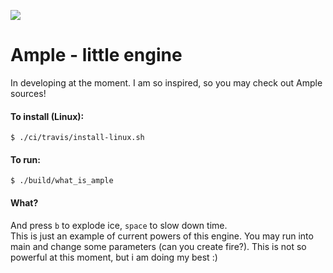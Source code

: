 ![](https://travis-ci.org/Glebanister/littleEngine.svg?branch=master)

Ample - little engine
=====================

In developing at the moment. I am so inspired, so you may check out Ample sources!

#### To install (Linux):

`$ ./ci/travis/install-linux.sh`

#### To run:
`$ ./build/what_is_ample`

#### What?
And press `b` to explode ice, `space` to slow down time. \
This is just an example of current powers of this engine.
You may run into main and change some parameters (can you create fire?).
This is not so powerful at this moment, but i am
doing my best :)
